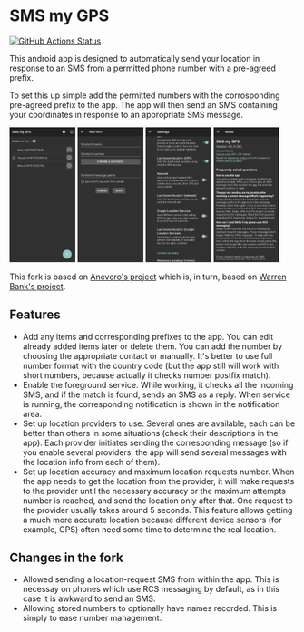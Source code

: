 # SMS my GPS

[![GitHub Actions Status](https://github.com/fredx100/sms_my_gps/workflows/build/badge.svg?branch=master)](https://github.com/fredx100/sms_my_gps/actions)

This android app is designed to automatically send your location in
response to an SMS from a permitted phone number with a pre-agreed prefix.

To set this up simple add the permitted numbers with the corrosponding
pre-agreed prefix to the app. The app will then send an SMS containing
your coordinates in response to an appropriate SMS message.

<img src="app/src/main/play/listings/en-GB/graphics/phone-screenshots/screenshot_1.png" alt="Main screen" title="Main screen" width="23%" /> <img src="app/src/main/play/listings/en-GB/graphics/phone-screenshots/screenshot_2.png" alt="Edit screen" title="Edit screen" width="23%" /> <img src="app/src/main/play/listings/en-GB/graphics/phone-screenshots/screenshot_3.png" alt="Preferences screen" title="Preferences screen" width="23%" /> <img src="app/src/main/play/listings/en-GB/graphics/phone-screenshots/screenshot_4.png" alt="Help screen" title="Help screen" width="23%" />

This fork is based on [Anevero's
project](https://github.com/anevero/sms_my_gps) which is, in turn, based
on [Warren Bank's project](https://github.com/warren-bank/Android-SMS-Automatic-Reply-GPS).

## Features

- Add any items and corresponding prefixes to the app. You can edit already
added items later or delete them. You can add the number by choosing the
appropriate contact or manually. It's better to use full number format with
the country code (but the app still will work with short numbers, because
actually it checks number postfix match).
- Enable the foreground service. While working, it checks all the incoming SMS,
and if the match is found, sends an SMS as a reply. When service is running,
the corresponding notification is shown in the notification area.
- Set up location providers to use. Several ones are available; each can be
better than others in some situations (check their descriptions in the app).
Each provider initiates sending the corresponding message (so if you enable
several providers, the app will send several messages with the location info
from each of them).
- Set up location accuracy and maximum location requests number. When the app
needs to get the location from the provider, it will make requests to the
provider until the necessary accuracy or the maximum attempts number is
reached, and send the location only after that. One request to the provider
usually takes around 5 seconds. This feature allows getting a much more
accurate location because different device sensors (for example, GPS) often
need some time to determine the real location.

## Changes in the fork

- Allowed sending a location-request SMS from within the app. This is
  necessay on phones which use RCS messaging by default, as in this case
  it is awkward to send an SMS.
- Allowing stored numbers to optionally have names recorded. This is
  simply to ease number management.
